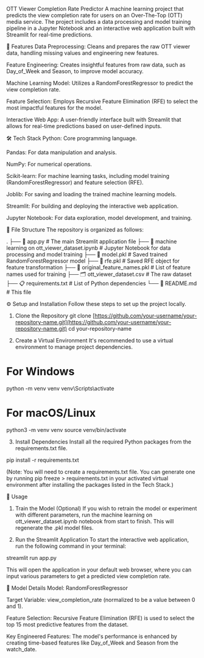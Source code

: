 OTT Viewer Completion Rate Predictor
A machine learning project that predicts the view completion rate for users on an Over-The-Top (OTT) media service. The project includes a data processing and model training pipeline in a Jupyter Notebook and an interactive web application built with Streamlit for real-time predictions.

<!-- It's a good idea to add a screenshot of your app here -->

🚀 Features
Data Preprocessing: Cleans and prepares the raw OTT viewer data, handling missing values and engineering new features.

Feature Engineering: Creates insightful features from raw data, such as Day_of_Week and Season, to improve model accuracy.

Machine Learning Model: Utilizes a RandomForestRegressor to predict the view completion rate.

Feature Selection: Employs Recursive Feature Elimination (RFE) to select the most impactful features for the model.

Interactive Web App: A user-friendly interface built with Streamlit that allows for real-time predictions based on user-defined inputs.

🛠️ Tech Stack
Python: Core programming language.

Pandas: For data manipulation and analysis.

NumPy: For numerical operations.

Scikit-learn: For machine learning tasks, including model training (RandomForestRegressor) and feature selection (RFE).

Joblib: For saving and loading the trained machine learning models.

Streamlit: For building and deploying the interactive web application.

Jupyter Notebook: For data exploration, model development, and training.

📁 File Structure
The repository is organized as follows:

.
├── 📄 app.py                    # The main Streamlit application file
├── 📓 machine learning on ott_viewer_dataset.ipynb  # Jupyter Notebook for data processing and model training
├── 💾 model.pkl                   # Saved trained RandomForestRegressor model
├── 💾 rfe.pkl                     # Saved RFE object for feature transformation
├── 💾 original_feature_names.pkl  # List of feature names used for training
├── 🗂️ ott_viewer_dataset.csv      # The raw dataset
├── 📋 requirements.txt           # List of Python dependencies
└── 📄 README.md                   # This file

⚙️ Setup and Installation
Follow these steps to set up the project locally.

1. Clone the Repository
git clone [https://github.com/your-username/your-repository-name.git](https://github.com/your-username/your-repository-name.git)
cd your-repository-name

2. Create a Virtual Environment
It's recommended to use a virtual environment to manage project dependencies.

# For Windows
python -m venv venv
venv\Scripts\activate

# For macOS/Linux
python3 -m venv venv
source venv/bin/activate

3. Install Dependencies
Install all the required Python packages from the requirements.txt file.

pip install -r requirements.txt

(Note: You will need to create a requirements.txt file. You can generate one by running pip freeze > requirements.txt in your activated virtual environment after installing the packages listed in the Tech Stack.)

🚀 Usage
1. Train the Model (Optional)
If you wish to retrain the model or experiment with different parameters, run the machine learning on ott_viewer_dataset.ipynb notebook from start to finish. This will regenerate the .pkl model files.

2. Run the Streamlit Application
To start the interactive web application, run the following command in your terminal:

streamlit run app.py

This will open the application in your default web browser, where you can input various parameters to get a predicted view completion rate.

🧠 Model Details
Model: RandomForestRegressor

Target Variable: view_completion_rate (normalized to be a value between 0 and 1).

Feature Selection: Recursive Feature Elimination (RFE) is used to select the top 15 most predictive features from the dataset.

Key Engineered Features: The model's performance is enhanced by creating time-based features like Day_of_Week and Season from the watch_date.
